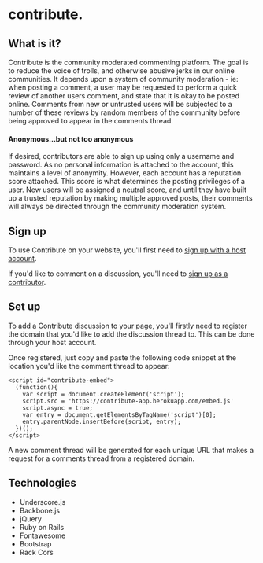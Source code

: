 contribute.
===========

## What is it?

Contribute is the community moderated commenting platform. The goal is to reduce the voice of trolls, and otherwise abusive jerks in our online communities. It depends upon a system of community moderation - ie: when posting a comment, a user may be requested to perform a quick review of another users comment, and state that it is okay to be posted online. Comments from new or untrusted users will be subjected to a number of these reviews by random members of the community before being approved to appear in the comments thread.

#### Anonymous...but not too anonymous

If desired, contributors are able to sign up using only a username and password. As no personal information is attached to the account, this maintains a level of anonymity. However, each account has a reputation score attached. This score is what determines the posting privileges of a user. New users will be assigned a neutral score, and until they have built up a trusted reputation by making multiple approved posts, their comments will always be directed through the community moderation system.

## Sign up

To use Contribute on your website, you'll first need to [sign up with a host account](https://contribute-app.herokuapp.com/host_users/sign_in).

If you'd like to comment on a discussion, you'll need to [sign up as a contributor](https://contribute-app.herokuapp.com/sign_in).

## Set up

To add a Contribute discussion to your page, you'll firstly need to register the domain that you'd like to add the discussion thread to. This can be done through your host account.

Once registered, just copy and paste the following code snippet at the location you'd like the comment thread to appear:

    <script id="contribute-embed">
      (function(){
        var script = document.createElement('script');
        script.src = 'https://contribute-app.herokuapp.com/embed.js'
        script.async = true;
        var entry = document.getElementsByTagName('script')[0];
        entry.parentNode.insertBefore(script, entry);
      })();
    </script>

A new comment thread will be generated for each unique URL that makes a request for a comments thread from a registered domain.

## Technologies

* Underscore.js
* Backbone.js
* jQuery
* Ruby on Rails
* Fontawesome
* Bootstrap
* Rack Cors
